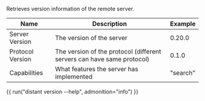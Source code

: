 Retrieves version information of the remote server.

| Name              | Description                                                               | Example           |
| ----------------- | ------------------------------------------------------------------------- | ----------------- |
| Server Version    | The version of the server                                                 | 0.20.0            |
| Protocol Version  | The version of the protocol (different servers can have same protocol)    | 0.1.0             |
| Capabilities      | What features the server has implemented                                  | "search"          |

{{ run("distant version --help", admonition="info") }}
